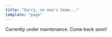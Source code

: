 ```yaml
---
title: "Sorry, no one's home..."
template: "page"
---
```

Currently under maintenance. Come back soon!
